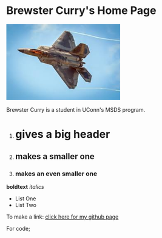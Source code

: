# Brewster Curry's Home Page

<img src='Unknown' width='300'>

Brewster Curry is a student in UConn's MSDS program.

1. # gives a big header
2. ## makes a smaller one
3. ### makes an even smaller one

**boldtext**
*italics*

* List One
* List Two

To make a link:
[click here for my github page](https://github.com/Vizzuals)

For code;

```python


